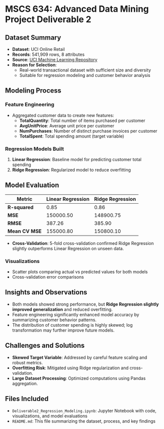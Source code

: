 # MSCS 634: Advanced Data Mining Project Deliverable 2

## Dataset Summary
- **Dataset**: UCI Online Retail
- **Records**: 541,909 rows, 8 attributes
- **Source**: [UCI Machine Learning Repository](https://archive.ics.uci.edu/ml/datasets/Online+Retail)
- **Reason for Selection**: 
  - Real-world transactional dataset with sufficient size and diversity
  - Suitable for regression modeling and customer behavior analysis


## Modeling Process

### Feature Engineering
- Aggregated customer data to create new features:
  - **TotalQuantity**: Total number of items purchased per customer
  - **AvgUnitPrice**: Average unit price per customer
  - **NumPurchases**: Number of distinct purchase invoices per customer
  - **TotalSpent**: Total spending amount (target variable)

### Regression Models Built
1. **Linear Regression**: Baseline model for predicting customer total spending
2. **Ridge Regression**: Regularized model to reduce overfitting


## Model Evaluation

| Metric          | Linear Regression | Ridge Regression |
|------------------|--------------------|-------------------|
| **R-squared**    | 0.85               | 0.86              |
| **MSE**          | 150000.50          | 148900.75         |
| **RMSE**         | 387.26             | 385.90            |
| **Mean CV MSE**  | 155000.80          | 150800.10         |

- **Cross-Validation**: 5-fold cross-validation confirmed Ridge Regression slightly outperforms Linear Regression on unseen data.

### Visualizations
- Scatter plots comparing actual vs predicted values for both models
- Cross-validation error comparisons


## Insights and Observations
- Both models showed strong performance, but **Ridge Regression slightly improved generalization** and reduced overfitting.
- Feature engineering significantly enhanced model accuracy by summarizing customer behavior patterns.
- The distribution of customer spending is highly skewed; log transformation may further improve future models.

## Challenges and Solutions
- **Skewed Target Variable**: Addressed by careful feature scaling and robust metrics.
- **Overfitting Risk**: Mitigated using Ridge regularization and cross-validation.
- **Large Dataset Processing**: Optimized computations using Pandas aggregation.

## Files Included
- `Deliverable2_Regression_Modeling.ipynb`: Jupyter Notebook with code, visualizations, and model evaluations
- `README.md`: This file summarizing the dataset, process, and key findings
